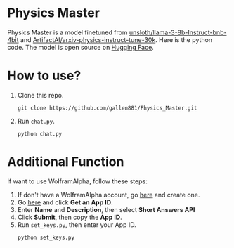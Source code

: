 # Physics Master

Physics Master is a model finetuned from [unsloth/llama-3-8b-Instruct-bnb-4bit](https://huggingface.co/unsloth/llama-3-8b-Instruct-bnb-4bit) and [ArtifactAI/arxiv-physics-instruct-tune-30k](https://huggingface.co/datasets/ArtifactAI/arxiv-physics-instruct-tune-30k). Here is the python code. The model is open source on [Hugging Face](https://huggingface.co/gallen881/Llama-3-8B-Physics_Master-GGUF).

# How to use?

1. Clone this repo.
    ```
    git clone https://github.com/gallen881/Physics_Master.git
    ```
2. Run `chat.py`.
    ```
    python chat.py
    ```

# Additional Function

If want to use WolframAlpha, follow these steps:

1. If don't have a WolframAlpha account, go [here](https://developer.wolframalpha.com/) and create one.
2. Go [here](https://developer.wolframalpha.com/access) and click **Get an App ID**.
3. Enter **Name** and **Description**, then select **Short Answers API**
4. Click **Submit**, then copy the **App ID**.
5. Run `set_keys.py`, then enter your App ID.
    ```
    python set_keys.py
    ```